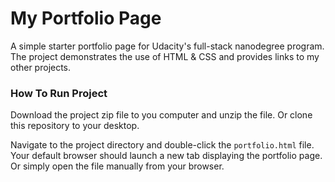 # My Portfolio Page

A simple starter portfolio page for Udacity's full-stack nanodegree program. The project demonstrates the use of HTML & CSS and provides links to my other projects.

### How To Run Project

Download the project zip file to you computer and unzip the file. Or clone this repository to your desktop.

Navigate to the project directory and double-click the `portfolio.html` file.
Your default browser should launch a new tab displaying the portfolio page.
Or simply open the file manually from your browser. 